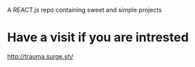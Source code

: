 A REACT.js repo containing sweet and simple projects

# Have a visit if you are intrested

http://trauma.surge.sh/

